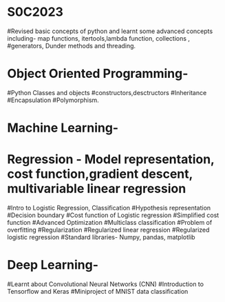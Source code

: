 # S0C2023
#Revised basic concepts of python and learnt some advanced concepts including- map functions, itertools,lambda function, collections , #generators, Dunder methods and threading.
# Object Oriented Programming-
#Python Classes and objects
#constructors,desctructors
#Inheritance
#Encapsulation
#Polymorphism.
# Machine Learning-
# Regression - Model representation, cost function,gradient descent, multivariable linear regression
#Intro to Logistic Regression, Classification
#Hypothesis representation
#Decision boundary
#Cost function of Logistic regression
#Simplified cost function
#Advanced Optimization
#Multiclass classification
#Problem of overfitting
#Regularization
#Regularized linear regression
#Regularized logistic regression
#Standard libraries- Numpy, pandas, matplotlib
# Deep Learning-
#Learnt about Convolutional Neural Networks (CNN)
#Introduction to Tensorflow and Keras
#Miniproject of MNIST data classification


